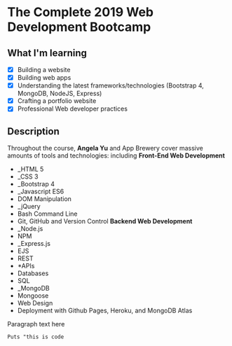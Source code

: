# The Complete 2019 Web Development Bootcamp

## What I'm learning
- [x] Building a website
- [x] Building web apps
- [x] Understanding the latest frameworks/technologies (Bootstrap 4, MongoDB, NodeJS, Express)
- [x] Crafting a portfolio website
- [x] Professional Web developer practices

## Description
Throughout the course, **Angela Yu** and App Brewery cover massive amounts of tools and technologies: including
**Front-End Web Development**
* _HTML 5
* _CSS 3
* _Bootstrap 4
* _Javascript ES6
* DOM Manipulation
* _jQuery
* Bash Command Line
* Git, GitHub and Version Control
**Backend Web Development**
* _Node.js
* NPM
* _Express.js
* EJS
* REST
* *APIs
* Databases
* SQL
* _MongoDB
* Mongoose
* Web Design
* Deployment with Github Pages, Heroku, and MongoDB Atlas


Paragraph text here

```
Puts "this is code
```
